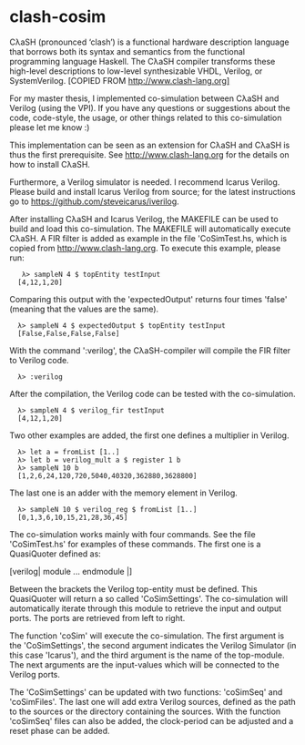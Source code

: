 # clash-cosim
CλaSH (pronounced ‘clash’) is a functional hardware description language that borrows both its syntax and semantics from the functional programming language Haskell. The CλaSH compiler transforms these high-level descriptions to low-level synthesizable VHDL, Verilog, or SystemVerilog. [COPIED FROM http://www.clash-lang.org]

For my master thesis, I implemented co-simulation between CλaSH and Verilog (using the VPI). If you have any questions or suggestions about the code, code-style, the usage, or other things related to this co-simulation please let me know :)

This implementation can be seen as an extension for CλaSH and CλaSH is thus the first prerequisite. See http://www.clash-lang.org for the details on how to install CλaSH.

Furthermore, a Verilog simulator is needed. I recommend Icarus Verilog. Please build and install Icarus Verilog from source; for the latest instructions go to https://github.com/steveicarus/iverilog.

After installing CλaSH and Icarus Verilog, the MAKEFILE can be used to build and load this co-simulation. The MAKEFILE will automatically execute CλaSH. A FIR filter is added as example in the file 'CoSimTest.hs, which is copied from http://www.clash-lang.org.
To execute this example, please run:

       λ> sampleN 4 $ topEntity testInput
      [4,12,1,20]

Comparing this output with the 'expectedOutput' returns four times 'false' (meaning that the values are the same).

      λ> sampleN 4 $ expectedOutput $ topEntity testInput
      [False,False,False,False]

With the command ':verilog', the CλaSH-compiler will compile the FIR filter to Verilog code.

      λ> :verilog

After the compilation, the Verilog code can be tested with the co-simulation.

      λ> sampleN 4 $ verilog_fir testInput
      [4,12,1,20]

Two other examples are added, the first one defines a multiplier in Verilog.

      λ> let a = fromList [1..]
      λ> let b = verilog_mult a $ register 1 b
      λ> sampleN 10 b
      [1,2,6,24,120,720,5040,40320,362880,3628800]

The last one is an adder with the memory element in Verilog. 

      λ> sampleN 10 $ verilog_reg $ fromList [1..]
      [0,1,3,6,10,15,21,28,36,45]

The co-simulation works mainly with four commands. See the file 'CoSimTest.hs' for examples of these commands. The first one is a QuasiQuoter defined as:

[verilog| module ... endmodule |]

Between the brackets the Verilog top-entity must be defined. This QuasiQuoter will return a so called 'CoSimSettings'. The co-simulation will automatically iterate through this module to retrieve the input and output ports. The ports are retrieved from left to right. 

The function 'coSim' will execute the co-simulation. The first argument is the 'CoSimSettings', the second argument indicates the Verilog Simulator (in this case 'Icarus'), and the third argument is the name of the top-module. The next arguments are the input-values which will be connected to the Verilog ports.

The 'CoSimSettings' can be updated with two functions: 'coSimSeq' and 'coSimFiles'. The last one will add extra Verilog sources, defined as the path to the sources or the directory containing the sources.
With the function 'coSimSeq' files can also be added, the clock-period can be adjusted and a reset phase can be added. 

